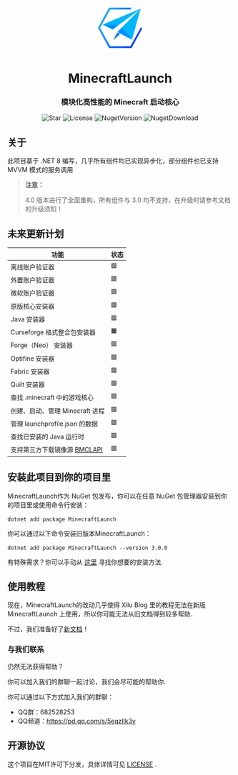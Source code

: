 <div align="center">

<img Height="100" Width="100" src="https://raw.githubusercontent.com/Blessing-Studio/MinecraftLaunch/master/MinecraftLaunch/.nuget/logo.png"/>

# MinecraftLaunch

### 模块化高性能的 Minecraft 启动核心

![Star](https://img.shields.io/github/stars/Blessing-Studio/MinecraftLaunch?logo=github&label=Star&style=for-the-badge)
![License](https://img.shields.io/github/license/Blessing-Studio/MinecraftLaunch?logo=github&label=开源协议&style=for-the-badge&color=ff7a35)
![NugetVersion](https://img.shields.io/nuget/v/MinecraftLaunch?logo=nuget&label=Nuget包版本&style=for-the-badge)
![NugetDownload](https://img.shields.io/nuget/dt/MinecraftLaunch?logo=nuget&label=Nuget包下载量&style=for-the-badge)

</div>

## 关于

此项目基于 .NET 8 编写，几乎所有组件均已实现异步化，部分组件也已支持 MVVM 模式的服务调用

>
> **注意：**
> 
> 4.0 版本进行了全面重构，所有组件与 3.0 均不支持，在升级时请参考文档的升级须知！
>

## 未来更新计划

| 功能                                                             | 状态                |
| ---------------------------------------------------------------  | ------------------- |
| 离线账户验证器                                                    | 🟩                 |
| 外置账户验证器                                                    | 🟩                 |
| 微软账户验证器                                                    | 🟩                 |
| 原版核心安装器                                                    | 🟩                 |
| Java 安装器                                                       | 🟥                |
| Curseforge 格式整合包安装器                                       | 🟧                 |
| Forge（Neo） 安装器                                               | 🟩                 |
| Optifine 安装器                                                   | 🟩                 |
| Fabric 安装器                                                     | 🟩                 |
| Quilt 安装器                                                      | 🟩                 | 
| 查找 .minecraft 中的游戏核心                                       | 🟩                 |
| 创建、启动、管理 Minecraft 进程                                    | 🟩                 |
| 管理 launchprofile.json 的数据                                     | 🟩                |
| 查找已安装的 Java 运行时                                           | 🟩                |
| 支持第三方下载镜像源 [BMCLAPI](https://bmclapidoc.bangbang93.com/) | 🟩                |


## 安装此项目到你的项目里

MinecraftLaunch作为 NuGet 包发布，你可以在任意 NuGet 包管理器安装到你的项目里或使用命令行安装：

```
dotnet add package MinecraftLaunch
```

你可以通过以下命令安装旧版本MinecraftLaunch：

```
dotnet add package MinecraftLaunch --version 3.0.0
```

有特殊需求？你可以手动从 [这里](https://www.nuget.org/packages/MinecraftLaunch) 寻找你想要的安装方法.

## 使用教程

现在，MinecraftLaunch的改动几乎使得 Xilu Blog 里的教程无法在新版 MinecraftLaunch 上使用，所以你可能无法从旧文档得到较多帮助.

不过，我们准备好了[新文档](https://wiki.blessing-studio.cn/)！



### 与我们联系

仍然无法获得帮助？

你可以加入我们的群聊一起讨论，我们会尽可能的帮助你.

你可以通过以下方式加入我们的群聊：

- QQ群：682528253
- QQ频道：https://pd.qq.com/s/5eqzllk3y

## 开源协议

这个项目在MIT许可下分发，具体详情可见 [LICENSE](还没创建) .
